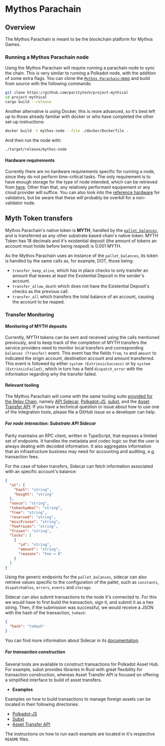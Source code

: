 # Mythos Parachain

## Overview

The Mythos Parachain is meant to be the blockchain platform for Mythos Games.

### Running a Mythos Parachain node

Using the Mythos Parachain will require running a parachain node to sync the chain. This is very similar to running a Polkadot node, with the addition of some extra flags. You can clone the [`Mythos Parachain` repo](https://github.com/paritytech/project-mythical/tree/main) and build from source with the following commands:

```bash
git clone https://github.com/paritytech/project-mythical
cd project-mythical
cargo build --release
```

Another alternative is using Docker, this is more advanced, so it's best left up to those already familiar with docker or who have completed the other set-up instructions:

```bash
docker build -t mythos-node --file ./docker/Dockerfile .
```

And then run the node with:

```bash
./target/release/mythos-node
```

#### Hardware requirements

Currently there are no hardware requirements specific for running a node, since they do not perform time-critical tasks. The only requirement is to have enough storage for the type of node intended, which can be retrieved from [here](https://stakeworld.io/docs/dbsize). Other than that, any relatively performant equipement or any cloud provider will suffice. You can also look into the [reference hardware](https://wiki.polkadot.network/docs/maintain-guides-how-to-validate-polkadot#reference-hardware) for validators, but be aware that these will probably be overkill for a non-validator node.

## Myth Token transfers

Mythos Parachain's native token is **MYTH**, handled by the [`pallet_balances`](https://docs.rs/pallet-balances/latest/pallet_balances/), and is transferred as any other substrate based chain's native token. MYTH Token has 18 decimals and it's existential deposit (the amount of tokens an account must holde before being _reaped_) is 0.001 MYTH.

As the Mythos Parachain uses an instance of the `pallet_balances`, its token is handled by the same calls as, for example, DOT, those being:

- `transfer_keep_alive`, which has in place checks to only transfer an amount that leaves at least the Existential Deposit in the sender's account.
- `transfer_allow_death` which does not have the Existential Deposit's checks as the previous call.
- `transfer_all` which transfers the total balance of an account, causing the account to be reaped.

### Transfer Monitoring

#### Monitoring of MYTH deposits

Currently, MYTH tokens can be sent and received using the calls mentioned previously, and to keep track of the completion of MYTH transfers the service providers need to monitor local transfers and corresponding `balances (Transfer)` event. This event has the fields `from`, `to` and `amount` to indicated the origin account, destination account and amount transferred. This event is followed by either `system (ExtrinsicSuccess)` or by `system (ExtrinsicFailed)`, which in turn has a field `dispatch_error` with the information regarding why the transfer failed.

#### Relevant tooling

The Mythos Parachain will come with the same tooling suite [provided for the Relay Chain](https://wiki.polkadot.network/docs/build-integration#recommendation), namely [API Sidecar](https://github.com/paritytech/substrate-api-sidecar), [Polkadot-JS](https://wiki.polkadot.network/docs/learn-polkadotjs-index), [subxt](https://github.com/paritytech/subxt), and the [Asset Transfer API](https://github.com/paritytech/asset-transfer-api). If you have a technical question or issue about how to use one of the integration tools, please file a GitHub issue so a developer can help.

##### For node interaction: Substrate API Sidecar

Parity maintains an RPC client, written in TypeScript, that exposes a limited set of endpoints. It handles the metadata and codec logic so that the user is always dealing with decoded information. It also aggregates information that an infrastructure business may need for accounting and auditing, e.g. transaction fees.

For the case of token transfers, Sidecar can fetch information associated with an specific account's balance:

```json
{
  "at": {
    "hash": "string",
    "height": "string"
  },
  "nonce": "string",
  "tokenSymbol": "string",
  "free": "string",
  "reserved": "string",
  "miscFrozen": "string",
  "feeFrozen": "string",
  "frozen": "string",
  "locks": [
    {
      "id": "string",
      "amount": "string",
      "reasons": "Fee = 0"
    }
  ]
}
```

Using the generic endpoints for the `pallet_balances`, sidecar can also retrieve values specific to the configuration of the pallet, such as `constants`, `dispatchables`, `errors`, `events` and `storage`.

Sidecar can also submit transactions to the node it's connected to. For this we would have to first build the transaction, sign it, and submit it as a hex string. Then, if the submission was successful, we would receive a JSON with the hash of the transaction, `txHash`:

```json
{
  "hash": "txHash"
}
```

You can find more information about Sidecar in its [documentation](https://paritytech.github.io/substrate-api-sidecar/dist/).

##### For transaction construction

Several tools are available to construct transactions for Polkadot Asset Hub. For example, subxt provides libraries in Rust with great flexibility for transaction construction, whereas Asset Transfer API is focused on offering a simplified interface to build of asset transfers.

- **Examples**

Examples on how to build transactions to manage foreign assets can be located in their following directories:

- [Polkadot-JS](/polkadot-js-example/)
- [Subxt](/subxt-example/)
- [Asset Transfer API](/asset-transfer-api-example/)

The instructions on how to run each example are located in it's respective `README` files.
